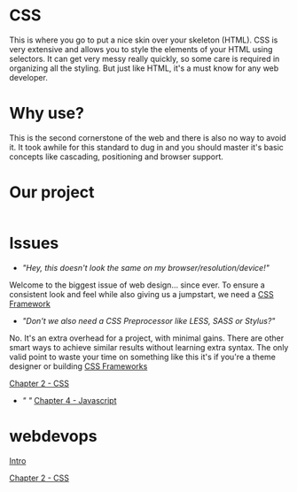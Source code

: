 # CSS

This is where you go to put a nice skin over your skeleton (HTML). CSS is very extensive and allows you to style the elements of your HTML using selectors. It can get very messy really quickly, so some care is required in organizing all the styling. But just like HTML, it's a must know for any web developer.

# Why use?

This is the second cornerstone of the web and there is also no way to avoid it. It took awhile for this standard to dug in and you should master it's basic concepts like cascading, positioning and browser support. 

# Our project

```code
```

# Issues
- *"Hey, this doesn't look the same on my browser/resolution/device!"*

Welcome to the biggest issue of web design... since ever.
To ensure a consistent look and feel while also giving us a jumpstart, we need a [CSS Framework](chapter3.md)

- *"Don't we also need a CSS Preprocessor like LESS, SASS or Stylus?"*

No. It's an extra overhead for a project, with minimal gains. There are other smart ways to achieve similar results without learning extra syntax. The only valid point to waste your time on something like this it's if you're a theme designer or building [CSS Frameworks](chapter3.md)


 [Chapter 2 - CSS](chapter2.md)
- *" "*
 [Chapter 4 - Javascript](chapter4.md)
# webdevops
[Intro](../README.md)

[Chapter 2 - CSS](chapter2.md) 
